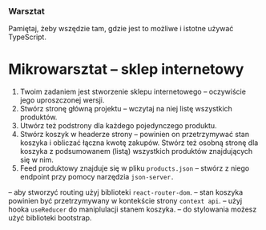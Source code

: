 ### Warsztat

Pamiętaj, żeby wszędzie tam, gdzie jest to możliwe i istotne używać TypeScript.

# Mikrowarsztat – sklep internetowy

1. Twoim zadaniem jest stworzenie sklepu internetowego – oczywiście jego uproszczonej wersji.
2. Stwórz stronę główną projektu – wczytaj na niej listę wszystkich produktów.
3. Utwórz też podstrony dla każdego pojedynczego produktu.
4. Stwórz koszyk w headerze strony – powinien on przetrzymywać stan koszyka i obliczać łączna kwotę zakupów. Stwórz też osobną stronę dla koszyka z podsumowanem (listą) wszystkich produktów znajdujących się w nim.
5. Feed produktowy znajduje się w pliku `products.json` – stwórz z niego endpoint przy pomocy narzędzia `json-server.`

– aby stworzyć routing użyj biblioteki `react-router-dom`.
– stan koszyka powinien być przetrzymywany w kontekście strony `context api`.
– użyj hooka `useReducer` do maniplulacji stanem koszyka.
– do stylowania możesz użyć biblioteki bootstrap.
